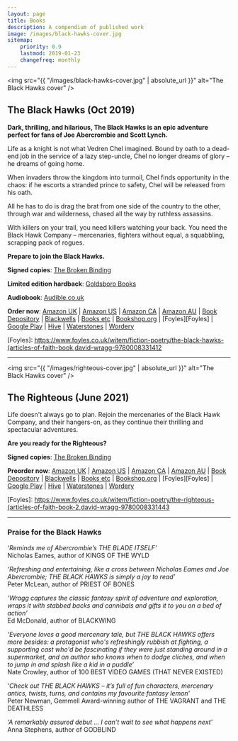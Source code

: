 ```yaml
---
layout: page
title: Books
description: A compendium of published work
image: /images/black-hawks-cover.jpg
sitemap:
    priority: 0.9
    lastmod: 2019-01-23
    changefreq: monthly
---
```

<span class="image left book"><img src="{{ "/images/black-hawks-cover.jpg" | absolute_url }}" alt="The Black Hawks cover" /></span>

## The Black Hawks (Oct 2019)

__Dark, thrilling, and hilarious, The Black Hawks is an epic adventure perfect for fans of Joe Abercrombie and Scott Lynch.__

Life as a knight is not what Vedren Chel imagined. Bound by oath to a dead-end job in the service of a lazy step-uncle, Chel no longer dreams of glory – he dreams of going home.

When invaders throw the kingdom into turmoil, Chel finds opportunity in the chaos: if he escorts a stranded prince to safety, Chel will be released from his oath.

All he has to do is drag the brat from one side of the country to the other, through war and wilderness, chased all the way by ruthless assassins.

With killers on your trail, you need killers watching your back. You need the Black Hawk Company – mercenaries, fighters without equal, a squabbling, scrapping pack of rogues.

__Prepare to join the Black Hawks.__

__Signed copies__: [The Broken Binding](https://www.thebrokenbinding.co.uk/product-page/the-black-hawks-david-wragg)

__Limited edition hardback__: [Goldsboro Books](https://www.goldsborobooks.com/product/the-black-hawks-exclusive-hardback-edition)

__Audiobook__: [Audible.co.uk](https://www.audible.co.uk/pd/The-Black-Hawks-Audiobook/000833143X)

__Order now__: [Amazon UK](https://www.amazon.co.uk/gp/product/0008331413?pf_rd_p=71cb17e9-f468-4d3f-94d5-a0de44c50a7e&pf_rd_r=G4E8JDFSJVKSPDD2D52W) 
\| [Amazon US](https://www.amazon.com/gp/product/0008331413)
\| [Amazon CA](https://www.amazon.ca/exec/obidos/ASIN/0008331413/)
\| [Amazon AU](https://www.amazon.com.au/exec/obidos/ASIN/0008331413/)
\| [Book Depository](https://www.bookdepository.com/Black-Hawks-David-Wragg/9780008331412)
\| [Blackwells](https://blackwells.co.uk/bookshop/product/The-Black-Hawks-by-David-Wragg-author/9780008331412)
\| [Books etc](http://www.booksetc.co.uk/books/view/-9780008331412)
\| [Bookshop.org](https://uk.bookshop.org/books/the-black-hawks/9780008331412)
\| [Foyles][Foyles]
\| [Google Play](https://play.google.com/store/books/details/David_Wragg_The_Black_Hawks_Articles_of_Faith_Book?id=0kiDDwAAQBAJ)
\| [Hive](https://www.hive.co.uk/Product/David-Wragg/The-Black-Hawks/23023166)
\| [Waterstones](https://www.waterstones.com/book/the-black-hawks/david-wragg/9780008331412)
\| [Wordery](https://wordery.com/the-black-hawks-david-wragg-9780008331412)

[Foyles]: https://www.foyles.co.uk/witem/fiction-poetry/the-black-hawks-(articles-of-faith-book,david-wragg-9780008331412


----

<span class="image right book"><img src="{{ "/images/righteous-cover.jpg" | absolute_url }}" alt="The Black Hawks cover" /></span>

## The Righteous (June 2021)

Life doesn't always go to plan. Rejoin the mercenaries of the Black Hawk Company, and their hangers-on, as they continue their thrilling and spectacular adventures.

__Are you ready for the Righteous?__

__Signed copies__: [The Broken Binding](https://www.thebrokenbinding.co.uk/product-page/the-righteous-david-wragg)

__Preorder now__: [Amazon UK](https://www.amazon.co.uk/dp/0008331448/)
\| [Amazon US](https://www.amazon.com/dp/0008331448/)
\| [Amazon CA](https://www.amazon.ca/dp/0008331448/)
\| [Amazon AU](https://www.amazon.com.au/dp/0008331448/)
\| [Book Depository](https://www.bookdepository.com/Righteous-David-Wragg/9780008331443)
\| [Blackwells](https://blackwells.co.uk/bookshop/product/The-Righteous-by-David-Wragg-author/9780008331443)
\| [Books etc](https://www.booksetc.co.uk/books/view/-9780008331443)
\| [Bookshop.org](https://uk.bookshop.org/books/the-righteous-9780008331443/9780008331443)
\| [Foyles][Foyles]
\| [Google Play](https://play.google.com/store/books/details/David_Wragg_The_Righteous_Articles_of_Faith_Book_2?id=30zEDwAAQBAJ)
\| [Hive](https://www.hive.co.uk/Product/David-Wragg/The-Righteous/24156435)
\| [Waterstones](https://www.waterstones.com/book/the-righteous/david-wragg/9780008331443)
\| [Wordery](https://wordery.com/the-righteous-david-wragg-9780008331443)

[Foyles]: https://www.foyles.co.uk/witem/fiction-poetry/the-righteous-(articles-of-faith-book-2,david-wragg-9780008331443


----

### Praise for the Black Hawks

_‘Reminds me of Abercrombie’s THE BLADE ITSELF’_  
Nicholas Eames, author of KINGS OF THE WYLD

_‘Refreshing and entertaining, like a cross between Nicholas Eames and Joe Abercrombie; THE BLACK HAWKS is simply a joy to read’_  
Peter McLean, author of PRIEST OF BONES

_‘Wragg captures the classic fantasy spirit of adventure and exploration, wraps it with stabbed backs and cannibals and gifts it to you on a bed of action’_  
Ed McDonald, author of BLACKWING

_‘Everyone loves a good mercenary tale, but THE BLACK HAWKS offers more besides: a protagonist who's refreshingly rubbish at fighting, a supporting cast who'd be fascinating if they were just standing around in a supermarket, and an author who knows when to dodge cliches, and when to jump in and splash like a kid in a puddle’_  
Nate Crowley, author of 100 BEST VIDEO GAMES (THAT NEVER EXISTED)

_‘Check out THE BLACK HAWKS – it’s full of fun characters, mercenary antics, twists, turns, and contains my favourite fantasy lemon’_  
Peter Newman, Gemmell Award-winning author of THE VAGRANT and THE DEATHLESS

_‘A remarkably assured debut … I can’t wait to see what happens next’_  
Anna Stephens, author of GODBLIND
